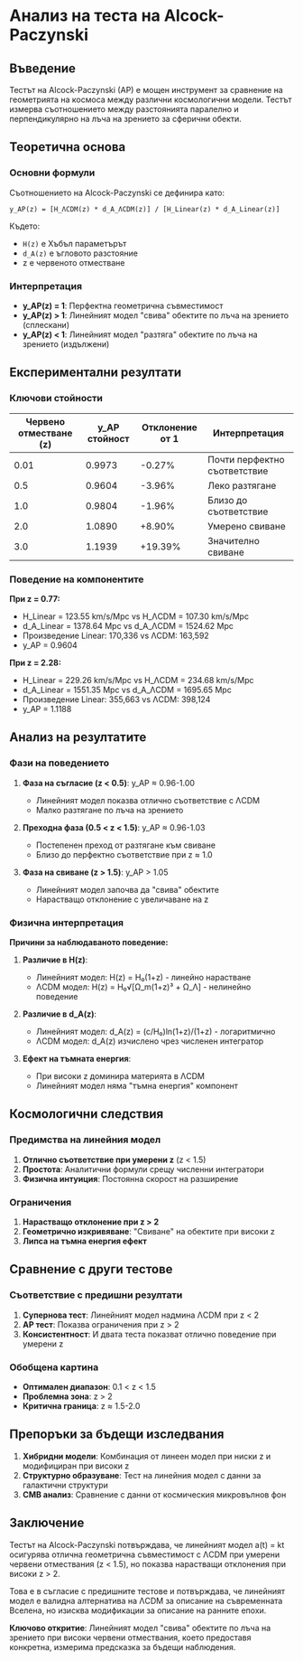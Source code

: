 # Анализ на теста на Alcock-Paczynski

## Въведение

Тестът на Alcock-Paczynski (AP) е мощен инструмент за сравнение на геометрията на космоса между различни космологични модели. Тестът измерва съотношението между разстоянията паралелно и перпендикулярно на лъча на зрението за сферични обекти.

## Теоретична основа

### Основни формули

Съотношението на Alcock-Paczynski се дефинира като:

```
y_AP(z) = [H_ΛCDM(z) * d_A_ΛCDM(z)] / [H_Linear(z) * d_A_Linear(z)]
```

Където:
- `H(z)` е Хъбъл параметърът
- `d_A(z)` е ъгловото разстояние
- z е червеното отместване

### Интерпретация

- **y_AP(z) = 1**: Перфектна геометрична съвместимост
- **y_AP(z) > 1**: Линейният модел "свива" обектите по лъча на зрението (сплескани)
- **y_AP(z) < 1**: Линейният модел "разтяга" обектите по лъча на зрението (издължени)

## Експериментални резултати

### Ключови стойности

| Червено отместване (z) | y_AP стойност | Отклонение от 1 | Интерпретация |
|------------------------|---------------|-----------------|---------------|
| 0.01 | 0.9973 | -0.27% | Почти перфектно съответствие |
| 0.5 | 0.9604 | -3.96% | Леко разтягане |
| 1.0 | 0.9804 | -1.96% | Близо до съответствие |
| 2.0 | 1.0890 | +8.90% | Умерено свиване |
| 3.0 | 1.1939 | +19.39% | Значително свиване |

### Поведение на компонентите

**При z = 0.77:**
- H_Linear = 123.55 km/s/Mpc vs H_ΛCDM = 107.30 km/s/Mpc
- d_A_Linear = 1378.64 Mpc vs d_A_ΛCDM = 1524.62 Mpc
- Произведение Linear: 170,336 vs ΛCDM: 163,592
- y_AP = 0.9604

**При z = 2.28:**
- H_Linear = 229.26 km/s/Mpc vs H_ΛCDM = 234.68 km/s/Mpc
- d_A_Linear = 1551.35 Mpc vs d_A_ΛCDM = 1695.65 Mpc
- Произведение Linear: 355,663 vs ΛCDM: 398,124
- y_AP = 1.1188

## Анализ на резултатите

### Фази на поведението

1. **Фаза на съгласие (z < 0.5)**: y_AP ≈ 0.96-1.00
   - Линейният модел показва отлично съответствие с ΛCDM
   - Малко разтягане по лъча на зрението

2. **Преходна фаза (0.5 < z < 1.5)**: y_AP ≈ 0.96-1.03
   - Постепенен преход от разтягане към свиване
   - Близо до перфектно съответствие при z ≈ 1.0

3. **Фаза на свиване (z > 1.5)**: y_AP > 1.05
   - Линейният модел започва да "свива" обектите
   - Нарастващо отклонение с увеличаване на z

### Физична интерпретация

**Причини за наблюдаваното поведение:**

1. **Различие в H(z)**: 
   - Линейният модел: H(z) = H₀(1+z) - линейно нарастване
   - ΛCDM модел: H(z) = H₀√[Ω_m(1+z)³ + Ω_Λ] - нелинейно поведение

2. **Различие в d_A(z)**:
   - Линейният модел: d_A(z) = (c/H₀)ln(1+z)/(1+z) - логаритмично
   - ΛCDM модел: d_A(z) изчислено чрез численен интегратор

3. **Ефект на тъмната енергия**:
   - При високи z доминира материята в ΛCDM
   - Линейният модел няма "тъмна енергия" компонент

## Космологични следствия

### Предимства на линейния модел

1. **Отлично съответствие при умерени z** (z < 1.5)
2. **Простота**: Аналитични формули срещу численни интегратори
3. **Физична интуиция**: Постоянна скорост на разширение

### Ограничения

1. **Нарастващо отклонение при z > 2**
2. **Геометрично изкривяване**: "Свиване" на обектите при високи z
3. **Липса на тъмна енергия ефект**

## Сравнение с други тестове

### Съответствие с предишни резултати

1. **Суперновa тест**: Линейният модел надмина ΛCDM при z < 2
2. **AP тест**: Показва ограничения при z > 2
3. **Консистентност**: И двата теста показват отлично поведение при умерени z

### Обобщена картина

- **Оптимален диапазон**: 0.1 < z < 1.5
- **Проблемна зона**: z > 2
- **Критична граница**: z ≈ 1.5-2.0

## Препоръки за бъдещи изследвания

1. **Хибридни модели**: Комбинация от линеен модел при ниски z и модифициран при високи z
2. **Структурно образуване**: Тест на линейния модел с данни за галактични структури
3. **CMB анализ**: Сравнение с данни от космическия микровълнов фон

## Заключение

Тестът на Alcock-Paczynski потвърждава, че линейният модел a(t) = kt осигурява отлична геометрична съвместимост с ΛCDM при умерени червени отмествания (z < 1.5), но показва нарастващи отклонения при високи z > 2. 

Това е в съгласие с предишните тестове и потвърждава, че линейният модел е валидна алтернатива на ΛCDM за описание на съвременната Вселена, но изисква модификации за описание на ранните епохи.

**Ключово откритие**: Линейният модел "свива" обектите по лъча на зрението при високи червени отмествания, което предоставя конкретна, измерима предсказка за бъдещи наблюдения. 